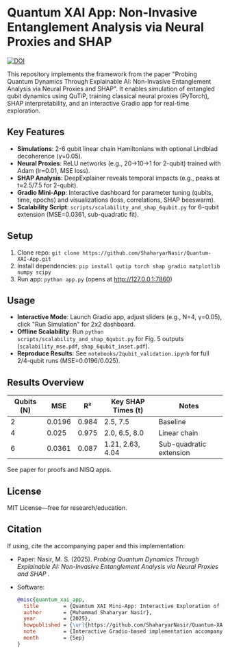 # Quantum XAI App: Non-Invasive Entanglement Analysis via Neural Proxies and SHAP

[![DOI](https://zenodo.org/badge/DOI/10.5281/zenodo.17138279.svg)](https://doi.org/10.5281/zenodo.17138279)

This repository implements the framework from the paper "Probing Quantum Dynamics Through Explainable AI: Non-Invasive Entanglement Analysis via Neural Proxies and SHAP". It enables simulation of entangled qubit dynamics using QuTiP, training classical neural proxies (PyTorch), SHAP interpretability, and an interactive Gradio app for real-time exploration.

## Key Features
- **Simulations**: 2-6 qubit linear chain Hamiltonians with optional Lindblad decoherence (γ=0.05).
- **Neural Proxies**: ReLU networks (e.g., 20→10→1 for 2-qubit) trained with Adam (lr=0.01, MSE loss).
- **SHAP Analysis**: DeepExplainer reveals temporal impacts (e.g., peaks at t≈2.5/7.5 for 2-qubit).
- **Gradio Mini-App**: Interactive dashboard for parameter tuning (qubits, time, epochs) and visualizations (loss, correlations, SHAP beeswarm).
- **Scalability Script**: `scripts/scalability_and_shap_6qubit.py` for 6-qubit extension (MSE=0.0361, sub-quadratic fit).

## Setup
1. Clone repo: `git clone https://github.com/ShaharyarNasir/Quantum-XAI-App.git`
2. Install dependencies: `pip install qutip torch shap gradio matplotlib numpy scipy`
3. Run app: `python app.py` (opens at http://127.0.0.1:7860)

## Usage
- **Interactive Mode**: Launch Gradio app, adjust sliders (e.g., N=4, γ=0.05), click "Run Simulation" for 2x2 dashboard.
- **Offline Scalability**: Run `python scripts/scalability_and_shap_6qubit.py` for Fig. 5 outputs (`scalability_mse.pdf`, `shap_6qubit_inset.pdf`).
- **Reproduce Results**: See `notebooks/2qubit_validation.ipynb` for full 2/4-qubit runs (MSE=0.0196/0.025).

## Results Overview
| Qubits (N) | MSE | R² | Key SHAP Times (t) | Notes |
|------------|-----|----|---------------------|-------|
| 2          | 0.0196 | 0.984 | 2.5, 7.5 | Baseline |
| 4          | 0.025 | 0.975 | 2.0, 6.5, 8.0 | Linear chain |
| 6          | 0.0361 | 0.087 | 1.21, 2.63, 4.04 | Sub-quadratic extension |

See paper for proofs and NISQ apps.

## License
MIT License—free for research/education.

## Citation
If using, cite the accompanying paper and this implementation:

- Paper: Nasir, M. S. (2025). *Probing Quantum Dynamics Through Explainable AI: Non-Invasive Entanglement Analysis via Neural Proxies and SHAP* .  

- Software:  
  ```bibtex
  @misc{quantum_xai_app,
    title        = {Quantum XAI Mini-App: Interactive Exploration of Quantum Dynamics with Neural Networks and SHAP},
    author       = {Muhammad Shaharyar Nasir},
    year         = {2025},
    howpublished = {\url{https://github.com/ShaharyarNasir/Quantum-XAI-App}},
    note         = {Interactive Gradio-based implementation accompanying the research paper "Probing Quantum Dynamics Through Explainable AI: Non-Invasive Entanglement Analysis via Neural Proxies and SHAP" (Sep 2025)},
    month        = {Sep}
  }
